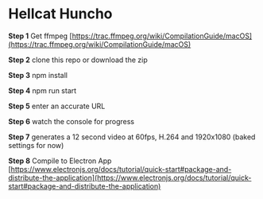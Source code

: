 # Hellcat Huncho

**Step 1**
Get ffmpeg
[https://trac.ffmpeg.org/wiki/CompilationGuide/macOS](https://trac.ffmpeg.org/wiki/CompilationGuide/macOS)

**Step 2**
clone this repo or download the zip

**Step 3**
npm install

**Step 4**
npm run start

**Step 5**
enter an accurate URL

**Step 6**
watch the console for progress

**Step 7**
generates a 12 second video at 60fps, H.264 and 1920x1080 (baked settings for now)

**Step 8**
Compile to Electron App 
[https://www.electronjs.org/docs/tutorial/quick-start#package-and-distribute-the-application](https://www.electronjs.org/docs/tutorial/quick-start#package-and-distribute-the-application)